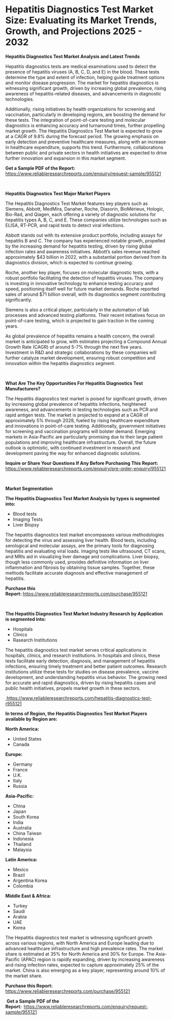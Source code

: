 <p><h1>Hepatitis Diagnostics Test Market Size: Evaluating its Market Trends, Growth, and Projections 2025 - 2032</h1></p><p><strong>Hepatitis Diagnostics Test Market Analysis and Latest Trends</strong></p>
<p><p>Hepatitis diagnostics tests are medical examinations used to detect the presence of hepatitis viruses (A, B, C, D, and E) in the blood. These tests determine the type and extent of infection, helping guide treatment options and monitor disease progression. The market for hepatitis diagnostics is witnessing significant growth, driven by increasing global prevalence, rising awareness of hepatitis-related diseases, and advancements in diagnostic technologies.</p><p>Additionally, rising initiatives by health organizations for screening and vaccination, particularly in developing regions, are boosting the demand for these tests. The integration of point-of-care testing and molecular diagnostics is enhancing accuracy and turnaround times, further propelling market growth. The Hepatitis Diagnostics Test Market is expected to grow at a CAGR of 9.8% during the forecast period. The growing emphasis on early detection and preventive healthcare measures, along with an increase in healthcare expenditure, supports this trend. Furthermore, collaborations between public and private sectors in health initiatives are expected to drive further innovation and expansion in this market segment.</p></p>
<p><strong>Get a Sample PDF of the Report:&nbsp;</strong> <a href="https://www.reliableresearchreports.com/enquiry/request-sample/955121?utm_campaign=3454&utm_medium=2&utm_source=Github&utm_content=ia&utm_term=18042025&utm_id=hepatitis-diagnostics-test">https://www.reliableresearchreports.com/enquiry/request-sample/955121</a></p>
<p>&nbsp;</p>
<p><strong>Hepatitis Diagnostics Test Major Market Players</strong></p>
<p><p>The Hepatitis Diagnostics Test Market features key players such as Siemens, Abbott, MedMira, Danaher, Roche, Diasorin, BioMérieux, Hologic, Bio-Rad, and Qiagen, each offering a variety of diagnostic solutions for hepatitis types A, B, C, and E. These companies utilize technologies such as ELISA, RT-PCR, and rapid tests to detect viral infections.</p><p>Abbott stands out with its extensive product portfolio, including assays for hepatitis B and C. The company has experienced notable growth, propelled by the increasing demand for hepatitis testing, driven by rising global infection rates and awareness initiatives. Abbott’s sales revenue reached approximately $43 billion in 2022, with a substantial portion derived from its diagnostics division, which is expected to continue growing.</p><p>Roche, another key player, focuses on molecular diagnostic tests, with a robust portfolio facilitating the detection of hepatitis viruses. The company is investing in innovative technology to enhance testing accuracy and speed, positioning itself well for future market demands. Roche reported sales of around $71 billion overall, with its diagnostics segment contributing significantly.</p><p>Siemens is also a critical player, particularly in the automation of lab processes and advanced testing platforms. Their recent initiatives focus on point-of-care testing, which is projected to gain traction in the coming years.</p><p>As global prevalence of hepatitis remains a health concern, the overall market is anticipated to grow, with estimates projecting a Compound Annual Growth Rate (CAGR) of around 5-7% through the next five years. Investment in R&D and strategic collaborations by these companies will further catalyze market development, ensuring robust competition and innovation within the hepatitis diagnostics segment.</p></p>
<p>&nbsp;</p>
<p><strong>What Are The Key Opportunities For Hepatitis Diagnostics Test Manufacturers?</strong></p>
<p><p>The Hepatitis diagnostics test market is poised for significant growth, driven by increasing global prevalence of hepatitis infections, heightened awareness, and advancements in testing technologies such as PCR and rapid antigen tests. The market is projected to expand at a CAGR of approximately 5% through 2028, fueled by rising healthcare expenditure and innovations in point-of-care testing. Additionally, government initiatives for screening and vaccination programs will bolster demand. Emerging markets in Asia-Pacific are particularly promising due to their large patient populations and improving healthcare infrastructure. Overall, the future outlook is optimistic, with continued investment in research and development paving the way for enhanced diagnostic solutions.</p></p>
<p><strong>Inquire or Share Your Questions If Any Before Purchasing This Report:</strong> <a href="https://www.reliableresearchreports.com/enquiry/pre-order-enquiry/955121?utm_campaign=3454&utm_medium=2&utm_source=Github&utm_content=ia&utm_term=18042025&utm_id=hepatitis-diagnostics-test">https://www.reliableresearchreports.com/enquiry/pre-order-enquiry/955121</a></p>
<p>&nbsp;</p>
<p><strong>Market Segmentation</strong></p>
<p><strong>The Hepatitis Diagnostics Test Market Analysis by types is segmented into:</strong></p>
<p><ul><li>Blood tests</li><li>Imaging Tests</li><li>Liver Biopsy</li></ul></p>
<p><p>The hepatitis diagnostics test market encompasses various methodologies for detecting the virus and assessing liver health. Blood tests, including serological and molecular assays, are the primary tools for diagnosing hepatitis and evaluating viral loads. Imaging tests like ultrasound, CT scans, and MRIs aid in visualizing liver damage and complications. Liver biopsy, though less commonly used, provides definitive information on liver inflammation and fibrosis by obtaining tissue samples. Together, these methods facilitate accurate diagnosis and effective management of hepatitis.</p></p>
<p><strong>Purchase this Report:&nbsp;</strong><a href="https://www.reliableresearchreports.com/purchase/955121?utm_campaign=3454&utm_medium=2&utm_source=Github&utm_content=ia&utm_term=18042025&utm_id=hepatitis-diagnostics-test">https://www.reliableresearchreports.com/purchase/955121</a></p>
<p>&nbsp;</p>
<p><strong>The Hepatitis Diagnostics Test Market Industry Research by Application is segmented into:</strong></p>
<p><ul><li>Hospitals</li><li>Clinics</li><li>Rasearch Institutions</li></ul></p>
<p><p>The hepatitis diagnostics test market serves critical applications in hospitals, clinics, and research institutions. In hospitals and clinics, these tests facilitate early detection, diagnosis, and management of hepatitis infections, ensuring timely treatment and better patient outcomes. Research institutions utilize these tests for studies on disease prevalence, vaccine development, and understanding hepatitis virus behavior. The growing need for accurate and rapid diagnostics, driven by rising hepatitis cases and public health initiatives, propels market growth in these sectors.</p></p>
<p><a href="https://www.reliableresearchreports.com/hepatitis-diagnostics-test-r955121?utm_campaign=3454&utm_medium=2&utm_source=Github&utm_content=ia&utm_term=18042025&utm_id=hepatitis-diagnostics-test">&nbsp;https://www.reliableresearchreports.com/hepatitis-diagnostics-test-r955121</a></p>
<p><strong>In terms of Region, the Hepatitis Diagnostics Test Market Players available by Region are:</strong></p>
<p>
    <p> <strong> North America: </strong>
        <ul>
            <li>United States</li>
            <li>Canada</li>
        </ul>
        </p> 
    <p> <strong> Europe: </strong>
        <ul>
            <li>Germany</li>
            <li>France</li>
            <li>U.K.</li>
            <li>Italy</li>
            <li>Russia</li>
        </ul>
        </p> 
    <p> <strong> Asia-Pacific: </strong>
        <ul>
            <li>China</li>
            <li>Japan</li>
            <li>South Korea</li>
            <li>India</li>
            <li>Australia</li>
            <li>China Taiwan</li>
            <li>Indonesia</li>
            <li>Thailand</li>
            <li>Malaysia</li>
        </ul>
        </p> 
    <p> <strong> Latin America: </strong>
        <ul>
            <li>Mexico</li>
            <li>Brazil</li>
            <li>Argentina Korea</li>
            <li>Colombia</li>
        </ul>
        </p> 
    <p> <strong> Middle East & Africa: </strong>
        <ul>
            <li>Turkey</li>
            <li>Saudi</li>
            <li>Arabia</li>
            <li>UAE</li>
            <li>Korea</li>
        </ul>
    </p>
    </p>
<p><p>The Hepatitis diagnostics test market is witnessing significant growth across various regions, with North America and Europe leading due to advanced healthcare infrastructure and high prevalence rates. The market share is estimated at 35% for North America and 30% for Europe. The Asia-Pacific (APAC) region is rapidly expanding, driven by increasing awareness and rising infection rates, expected to capture approximately 25% of the market. China is also emerging as a key player, representing around 10% of the market share.</p></p>
<p><strong>Purchase this Report: </strong><a href="https://www.reliableresearchreports.com/purchase/955121?utm_campaign=3454&utm_medium=2&utm_source=Github&utm_content=ia&utm_term=18042025&utm_id=hepatitis-diagnostics-test">https://www.reliableresearchreports.com/purchase/955121</a></p>
<p>&nbsp;<strong>Get a Sample PDF of the Report:&nbsp;&nbsp;</strong><a href="https://www.reliableresearchreports.com/enquiry/request-sample/955121?utm_campaign=3454&utm_medium=2&utm_source=Github&utm_content=ia&utm_term=18042025&utm_id=hepatitis-diagnostics-test">https://www.reliableresearchreports.com/enquiry/request-sample/955121</a></p>
<p><strong></strong></p>
<p><p></p><p></p><p></p></p>